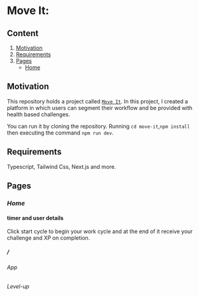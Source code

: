 # Move It:

## Content

1. [Motivation](#Motivation) 
2. [Requirements](#Requirements)
3. [Pages](#Pages)
    - [Home](#Visit)

## Motivation

This repository holds a project called [`Move It`](https://move-it-xp.vercel.app). In this project, I created a platform in which users can segment their workflow and be provided with health based challenges.

You can run it by cloning the repository. Running `cd move-it`,`npm install` then executing the command `npm run dev`.

## Requirements

Typescript, Tailwind Css, Next.js and more.

## Pages
### *Home*

#### timer and user details
Click start cycle to begin your work cycle and at the end of it receive your challenge and XP on completion.
##### /
###### App

<!-- <img src="./presentation/screenshot.png" alt="screenshot of UI"/> -->

###### Level-up

<!-- <img src="./presentation/screenshot_levelup.png" alt="screenshot of levelup"/> -->
